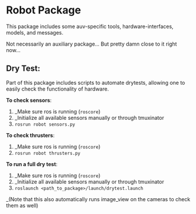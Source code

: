 # Robot Package

This package includes some auv-specific tools, hardware-interfaces, models,
and messages.

Not necessarily an auxiliary package... But pretty damn close to it right now...

## Dry Test:

Part of this package includes scripts to automate drytests, allowing one to
easily check the functionality of hardware.

**To check sensors**:
1. _Make sure ros is running (`roscore`)
2. _Initialize all available sensors manually or through tmuxinator
3. `rosrun robot sensors.py`

**To check thrusters**:
1. _Make sure ros is running (`roscore`)
3. `rosrun robot thrusters.py`

**To run a full dry test**:
1. _Make sure ros is running (`roscore`)
2. _Initialize all available sensors manually or through tmuxinator
3. `roslaunch <path_to_package>/launch/drytest.launch`

_(Note that this also automatically runs image_view on the cameras to check
them as well)

